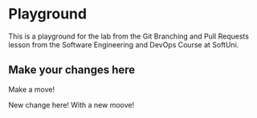 # Playground
This is a playground for the lab from the Git Branching and Pull Requests lesson from the Software Engineering and DevOps Course at SoftUni.

## Make your changes here

Make a move!

New change here!
With a new moove!
